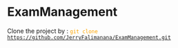 # ExamManagement

Clone the project by : <code style="color: orange;">git clone https://github.com/JerryFalimanana/ExamManagement.git</code>